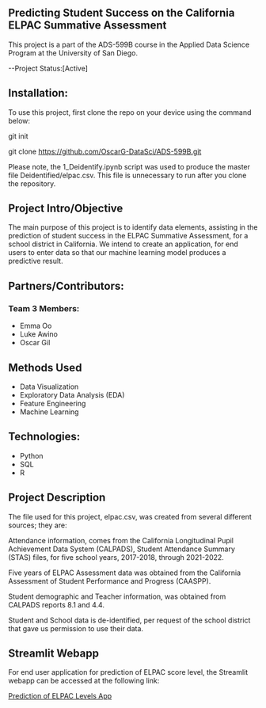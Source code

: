 ## Predicting Student Success on the California ELPAC Summative Assessment

This project is a part of the ADS-599B course in the Applied Data Science Program at the University of San Diego.

--Project Status:[Active]

## Installation:
To use this project, first clone the repo on your device using the command below:

git init

git clone https://github.com/OscarG-DataSci/ADS-599B.git

Please note, the 1_Deidentify.ipynb script was used to produce the master file Deidentified/elpac.csv. This file is unnecessary to run after you clone the repository.

## Project Intro/Objective
The main purpose of this project is to identify data elements, assisting in the prediction of student success in the ELPAC Summative Assessment, for a school district in California.
We intend to create an application, for end users to enter data so that our machine learning model produces a predictive result.

## Partners/Contributors:
### Team 3 Members:
- Emma Oo
- Luke Awino
- Oscar Gil

## Methods Used
- Data Visualization
- Exploratory Data Analysis (EDA)
- Feature Engineering
- Machine Learning

## Technologies:
- Python
- SQL
- R

## Project Description
The file used for this project, elpac.csv, was created from several different sources; they are:

Attendance information, comes from the California Longitudinal Pupil Achievement Data System (CALPADS), Student Attendance Summary (STAS) files, 
for five school years, 2017-2018, through 2021-2022.

Five years of ELPAC Assessment data was obtained from the California Assessment of Student Performance and Progress (CAASPP).

Student demographic and Teacher information, was obtained from CALPADS reports 8.1 and 4.4.

Student and School data is de-identified, per request of the school district that gave us permission to use their data.

## Streamlit Webapp 
For end user application for prediction of ELPAC score level, the Streamlit webapp can be accessed at the following link:

<a href="https://oscarg-datasci-ads-599b-streamlitelpac-app-obqftk.streamlit.app/">Prediction of ELPAC Levels App<a>


